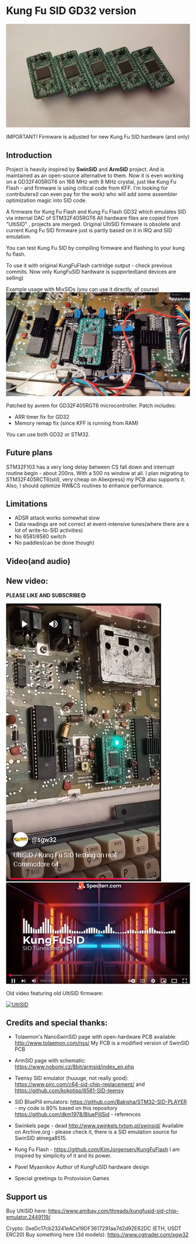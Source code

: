 # Kung Fu SID GD32 version

![Usage with MixSID on C64](pics/kfsid_units.jpg)

IMPORTANT! Firmware is adjusted for new Kung Fu SID hardware (and only)


## Introduction

Project is heavily inspired by __SwinSID__ and __ArmSID__ project. And is maintained as an open-source alternative to them.
Now it is even working on a GD32F405RGT6 on 168 MHz with 8 MHz crystal, just like Kung Fu Flash - and firmware is using critical code from KFF. 
I'm looking for contributers(I can even pay for the work) who will add some assembler optimization magic into SID code. 

A firmware for Kung Fu Flash and Kung Fu Flash GD32 which emulates SID via internal DAC of STM32F405RGT6
All hardware files are copied from "UltiSID" , projects are merged. 
Original UltiSID firmware is obsolete and current Kung Fu SID firmware just is partly based on it in IRQ and SID emulation. 

You can test Kung Fu SID by compiling firmware and flashing to your kung fu flash. 

To use it with original KungFuFlash cartridge output - check previous commits. 
Now only KungFuSID hardware is supported(and devices are selling)

Example usage with MixSIDs (you can use it directly, of course)
![Usage with MixSID on C64](pics/kfsid_mixsid.jpg)

Patched by avrem for GD32F405RGT6 microcontroller.
Patch includes:
* ARR timer fix for GD32
* Memory remap fix (since KFF is running from RAM)

You can use both GD32 or STM32. 

## Future plans

STM32F103 has a very long delay between CS fall down and interrupt routine begin - about 200ns. With a 500 ns window at all. 
I plan migrating to STM32F405RCT6(still, very cheap on Aliexpress) my PCB also supports it. Also, I should optimize RW&CS routines to enhance performance.

## Limitations

* ADSR attack works somewhat slow
* Data readings are not correct at event-intensive tunes(where there are a lot of write-to-SID activities)
* No 6581/8580 switch
* No paddles(can be done though)

## Video(and audio) 

## New video:

**PLEASE LIKE AND SUBSCRIBE😊**

[![KungFuSID](pics/video1.png)](https://youtube.com/shorts/YMMjhMZqSjQ?feature=share)
[![KungFuSID](pics/video2.png)](https://www.youtube.com/watch?v=vejq1ntW9Qc)

Old video featuring old UltiSID firmware:

[![UltiSID](https://img.youtube.com/vi/_ROxem-S0Jo/0.jpg)](https://www.youtube.com/watch?v=_ROxem-S0Jo)

## Credits and special thanks:

* Tolaemon's NanoSwinSID page with open-hardware PCB available: http://www.tolaemon.com/nss/ 
My PCB is a modified version of SwinSID PCB

* ArmSID page with schematic: https://www.nobomi.cz/8bit/armsid/index_en.php
* Teensy SID emulator (huuuge, not really good): https://www.pjrc.com/c64-sid-chip-replacement/ and https://github.com/kokotisp/6581-SID-teensy
* SID BluePill emulators:
https://github.com/Bakisha/STM32-SID-PLAYER - my code is 80% based on this repository
https://github.com/dkm1978/BluePillSid - references
* Swinkels page - dead http://www.swinkels.tvtom.pl/swinsid/
Available on Archive.org - please check it, there is a SID emulation source for SwinSID atmega8515.
* Kung Fu Flash - https://github.com/KimJorgensen/KungFuFlash
I am inspired by simplicity of it and its power. 
* Pavel Myasnikov
Author of KungFuSID hardware design 
* Special greetings to Protovision Games

## Support us

Buy UltiSID here:
https://www.amibay.com/threads/kungfusid-sid-chip-emulator.2449119/

Crypto: 
0xeDc17cb23241eACe19DF3617291aa7d2d92E62DC (ETH, USDT ERC20)
Buy something here (3d models):
https://www.cgtrader.com/sgw32


